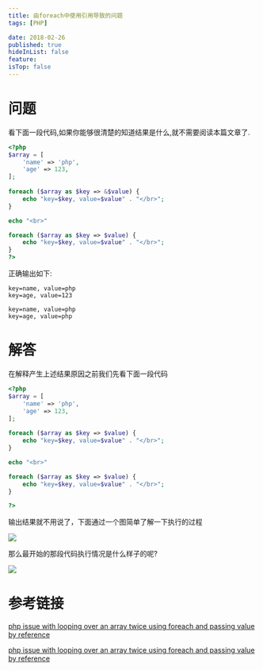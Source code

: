 ```yaml
---
title: 由foreach中使用引用导致的问题
tags: [PHP]

date: 2018-02-26
published: true
hideInList: false
feature: 
isTop: false
---
```








# 问题

看下面一段代码,如果你能够很清楚的知道结果是什么,就不需要阅读本篇文章了.

```php
<?php
$array = [
    'name' => 'php',
    'age' => 123,
];
 
foreach ($array as $key => &$value) {
    echo "key=$key, value=$value" . "</br>";
}

echo "<br>"

foreach ($array as $key => $value) {
    echo "key=$key, value=$value" . "</br>";
}
?>
```

正确输出如下:

```shell
key=name, value=php
key=age, value=123

key=name, value=php
key=age, value=php
```

# 解答

在解释产生上述结果原因之前我们先看下面一段代码

```php
<?php
$array = [
    'name' => 'php',
    'age' => 123,
];
 
foreach ($array as $key => $value) {
    echo "key=$key, value=$value" . "</br>";
}

echo "<br>"

foreach ($array as $key => $value) {
    echo "key=$key, value=$value" . "</br>";
}

?>
```

输出结果就不用说了，下面通过一个图简单了解一下执行的过程

![](http://ww1.sinaimg.cn/large/006wYWbGly1fou2x6n3f7j30i90763yn.jpg)


那么最开始的那段代码执行情况是什么样子的呢?

![](http://ww1.sinaimg.cn/large/006wYWbGly1fou2zcq0f5j30lm0krweq.jpg)

# 参考链接

[php issue with looping over an array twice using foreach and passing value by reference
](https://stackoverflow.com/questions/18669499/php-issue-with-looping-over-an-array-twice-using-foreach-and-passing-value-by-re)

[php issue with looping over an array twice using foreach and passing value by reference
](https://stackoverflow.com/questions/3307409/php-pass-by-reference-in-foreach)